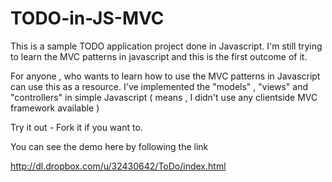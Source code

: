 TODO-in-JS-MVC
==============

This is a sample TODO application project done in Javascript. I'm still trying to learn the MVC patterns in javascript and 
this is the first outcome of it.

For anyone , who wants to learn how to use the MVC patterns in Javascript can use this as a resource. I've implemented 
the "models" , "views" and "controllers" in simple Javascript ( means , I didn't use any clientside MVC framework available )

Try it out - Fork it if you want to.

You can see the demo here by following the link

http://dl.dropbox.com/u/32430642/ToDo/index.html

